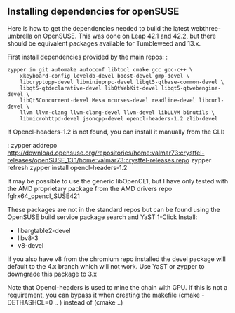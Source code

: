 ## Installing dependencies for openSUSE

Here is how to get the dependencies needed to build the latest webthree-umbrella on OpenSUSE. This was done on Leap 42.1 and 42.2, but there should be equivalent packages available for Tumbleweed and 13.x.

First install dependencies provided by the main repos: :

    zypper in git automake autoconf libtool cmake gcc gcc-c++ \
        xkeyboard-config leveldb-devel boost-devel gmp-devel \
        libcryptopp-devel libminiupnpc-devel libqt5-qtbase-common-devel \
        libqt5-qtdeclarative-devel libQtWebKit-devel libqt5-qtwebengine-devel \
        libQt5Concurrent-devel Mesa ncurses-devel readline-devel libcurl-devel \
        llvm llvm-clang llvm-clang-devel llvm-devel libLLVM binutils \
        libmicrohttpd-devel jsoncpp-devel opencl-headers-1.2 zlib-devel

If Opencl-headers-1.2 is not found, you can install it manually from the CLI:

:   zypper addrepo
    <http://download.opensuse.org/repositories/home:valmar73:crystfel-releases/openSUSE_13.1/home:valmar73:crystfel-releases.repo>
    zypper refresh zypper install opencl-headers-1.2

It may be possible to use the generic libOpenCL1, but I have only tested with the AMD proprietary package from the AMD drivers repo fglrx64\_opencl\_SUSE421

These packages are not in the standard repos but can be found using the OpenSUSE build service package search and YaST 1-Click Install:

-   libargtable2-devel
-   libv8-3
-   v8-devel

If you also have v8 from the chromium repo installed the devel package will default to the 4.x branch which will not work. Use YaST or zypper to downgrade this package to 3.x

Note that Opencl-headers is used to mine the chain with GPU. If this is not a requirement, you can bypass it when creating the makefile (cmake -DETHASHCL=0 .. ) instead of (cmake ..)
